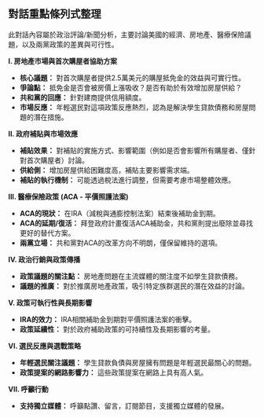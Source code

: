 ## 對話重點條列式整理

此對話內容屬於政治評論/新聞分析，主要討論美國的經濟、房地產、醫療保險議題，以及兩黨政策的差異與可行性。

**I. 房地產市場與首次購屋者協助方案**
*   **核心議題：** 對首次購屋者提供2.5萬美元的購屋抵免金的效益與可實行性。
*   **爭論點：** 抵免金是否會被房價上漲吸收？是否有助於有效增加房屋供給？
*   **共和黨的回應：** 針對建商提供信用額度。
*   **市場反應：** 年輕選民對這項政策反應熱烈，認為是解決學生貸款債務和房屋問題的潛在措施。

**II. 政府補貼與市場效應**
*   **補貼效果：** 對補貼的實施方式、影響範圍（例如是否會影響所有購屋者、僅針對首次購屋者）討論。
*   **供給側：** 增加房屋供給困難度高，補貼主要影響需求端。
*   **補貼的執行機制：** 可能透過稅法進行調整，但需要考慮市場整體效應。

**III. 醫療保險政策 (ACA - 平價照護法案)**
*   **ACA的現狀：** 在IRA（減稅與通膨控制法案）結束後補助金到期。
*   **ACA的延期/復活：** 拜登政府計畫復活ACA補助金，共和黨則提出廢除並尋找更好的替代方案。
*   **兩黨立場：** 共和黨對ACA的改革方向不明朗，僅保留維持的選項。

**IV. 政治行銷與政策傳播**
*   **政策議題的關注點：** 房地產問題在主流媒體的關注度不如學生貸款債務。
*   **議題的推廣：** 對於推廣房地產政策，吸引特定族群選民的潛在效益的討論。

**V. 政策可執行性與長期影響**
*   **IRA的效力：** IRA相關補助金到期對平價照護法案的衝擊。
*   **政策延續性：** 對於政府補助政策的可持續性及長期影響的考量。

**VI. 選民反應與選戰策略**
*   **年輕選民關注議題：** 學生貸款負債與房屋擁有問題是年輕選民最關心的問題。
*   **政策提案的網路影響力：** 這些政策提案在網路上具有高人氣。

**VII.  呼籲行動**
*   **支持獨立媒體：** 呼籲點讚、留言，訂閱節目，支援獨立媒體的發展。